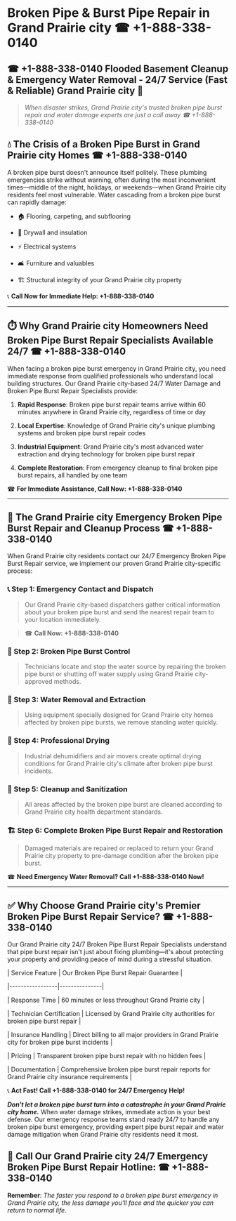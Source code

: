 # Broken Pipe & Burst Pipe Repair in Grand Prairie city ☎ +1-888-338-0140  
## ☎ +1-888-338-0140 Flooded Basement Cleanup & Emergency Water Removal - 24/7 Service (Fast & Reliable) Grand Prairie city 🚨  

> *When disaster strikes, Grand Prairie city's trusted broken pipe burst repair and water damage experts are just a call away ☎ +1-888-338-0140*  

## 💧 The Crisis of a Broken Pipe Burst in Grand Prairie city Homes ☎ +1-888-338-0140  

A broken pipe burst doesn't announce itself politely. These plumbing emergencies strike without warning, often during the most inconvenient times—middle of the night, holidays, or weekends—when Grand Prairie city residents feel most vulnerable. Water cascading from a broken pipe burst can rapidly damage:  

* 🏠 Flooring, carpeting, and subflooring  
* 🧱 Drywall and insulation  
* ⚡ Electrical systems  
* 🛋️ Furniture and valuables  
* 🏗️ Structural integrity of your Grand Prairie city property  

📞 **Call Now for Immediate Help: +1-888-338-0140**  

---  

## ⏱️ Why Grand Prairie city Homeowners Need Broken Pipe Burst Repair Specialists Available 24/7 ☎ +1-888-338-0140  

When facing a broken pipe burst emergency in Grand Prairie city, you need immediate response from qualified professionals who understand local building structures. Our Grand Prairie city-based 24/7 Water Damage and Broken Pipe Burst Repair Specialists provide:  

1. **Rapid Response**: Broken pipe burst repair teams arrive within 60 minutes anywhere in Grand Prairie city, regardless of time or day  
2. **Local Expertise**: Knowledge of Grand Prairie city's unique plumbing systems and broken pipe burst repair codes  
3. **Industrial Equipment**: Grand Prairie city's most advanced water extraction and drying technology for broken pipe burst repair  
4. **Complete Restoration**: From emergency cleanup to final broken pipe burst repairs, all handled by one team  

☎ **For Immediate Assistance, Call Now: +1-888-338-0140**  

---  

## 🔧 The Grand Prairie city Emergency Broken Pipe Burst Repair and Cleanup Process ☎ +1-888-338-0140  

When Grand Prairie city residents contact our 24/7 Emergency Broken Pipe Burst Repair service, we implement our proven Grand Prairie city-specific process:  

### 📞 Step 1: Emergency Contact and Dispatch  
> Our Grand Prairie city-based dispatchers gather critical information about your broken pipe burst and send the nearest repair team to your location immediately.  
> ☎ **Call Now: +1-888-338-0140**  

### 🚿 Step 2: Broken Pipe Burst Control  
> Technicians locate and stop the water source by repairing the broken pipe burst or shutting off water supply using Grand Prairie city-approved methods.  

### 🌊 Step 3: Water Removal and Extraction  
> Using equipment specially designed for Grand Prairie city homes affected by broken pipe bursts, we remove standing water quickly.  

### 💨 Step 4: Professional Drying  
> Industrial dehumidifiers and air movers create optimal drying conditions for Grand Prairie city's climate after broken pipe burst incidents.  

### 🧼 Step 5: Cleanup and Sanitization  
> All areas affected by the broken pipe burst are cleaned according to Grand Prairie city health department standards.  

### 🏗️ Step 6: Complete Broken Pipe Burst Repair and Restoration  
> Damaged materials are repaired or replaced to return your Grand Prairie city property to pre-damage condition after the broken pipe burst.  

☎ **Need Emergency Water Removal? Call +1-888-338-0140 Now!**  

---  

## ✅ Why Choose Grand Prairie city's Premier Broken Pipe Burst Repair Service? ☎ +1-888-338-0140  

Our Grand Prairie city 24/7 Broken Pipe Burst Repair Specialists understand that pipe burst repair isn't just about fixing plumbing—it's about protecting your property and providing peace of mind during a stressful situation.  

| Service Feature | Our Broken Pipe Burst Repair Guarantee |  
|-----------------|---------------|  
| Response Time | 60 minutes or less throughout Grand Prairie city |  
| Technician Certification | Licensed by Grand Prairie city authorities for broken pipe burst repair |  
| Insurance Handling | Direct billing to all major providers in Grand Prairie city for broken pipe burst incidents |  
| Pricing | Transparent broken pipe burst repair with no hidden fees |  
| Documentation | Comprehensive broken pipe burst repair reports for Grand Prairie city insurance requirements |  

📞 **Act Fast! Call +1-888-338-0140 for 24/7 Emergency Help!**  

***Don't let a broken pipe burst turn into a catastrophe in your Grand Prairie city home.*** When water damage strikes, immediate action is your best defense. Our emergency response teams stand ready 24/7 to handle any broken pipe burst emergency, providing expert pipe burst repair and water damage mitigation when Grand Prairie city residents need it most.  

## 📱 Call Our Grand Prairie city 24/7 Emergency Broken Pipe Burst Repair Hotline: ☎ +1-888-338-0140  

**Remember**: *The faster you respond to a broken pipe burst emergency in Grand Prairie city, the less damage you'll face and the quicker you can return to normal life.*